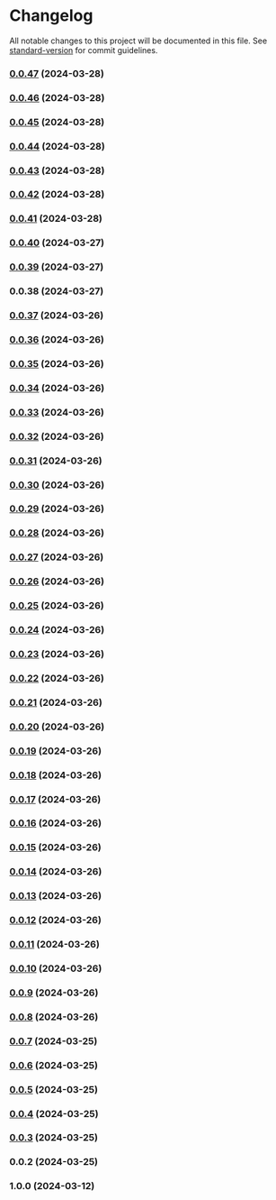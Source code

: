 # Changelog

All notable changes to this project will be documented in this file. See [standard-version](https://github.com/conventional-changelog/standard-version) for commit guidelines.

### [0.0.47](https://github.com/dzsdbsdxq/dz-ts-template/compare/v0.0.46...v0.0.47) (2024-03-28)

### [0.0.46](https://github.com/dzsdbsdxq/dz-ts-template/compare/v0.0.45...v0.0.46) (2024-03-28)

### [0.0.45](https://github.com/dzsdbsdxq/dz-ts-template/compare/v0.0.44...v0.0.45) (2024-03-28)

### [0.0.44](https://github.com/dzsdbsdxq/dz-ts-template/compare/v0.0.43...v0.0.44) (2024-03-28)

### [0.0.43](https://github.com/dzsdbsdxq/dz-ts-template/compare/v0.0.42...v0.0.43) (2024-03-28)

### [0.0.42](https://github.com/dzsdbsdxq/dz-ts-template/compare/v0.0.41...v0.0.42) (2024-03-28)

### [0.0.41](https://github.com/dzsdbsdxq/dz-ts-template/compare/v0.0.40...v0.0.41) (2024-03-28)

### [0.0.40](https://github.com/dzsdbsdxq/dz-ts-template/compare/v0.0.39...v0.0.40) (2024-03-27)

### [0.0.39](https://github.com/dzsdbsdxq/dz-ts-template/compare/v0.0.38...v0.0.39) (2024-03-27)

### 0.0.38 (2024-03-27)

### [0.0.37](https://github.com/dzsdbsdxq/dz-ts-template/compare/v0.0.36...v0.0.37) (2024-03-26)

### [0.0.36](https://github.com/dzsdbsdxq/dz-ts-template/compare/v0.0.35...v0.0.36) (2024-03-26)

### [0.0.35](https://github.com/dzsdbsdxq/dz-ts-template/compare/v0.0.34...v0.0.35) (2024-03-26)

### [0.0.34](https://github.com/dzsdbsdxq/dz-ts-template/compare/v0.0.33...v0.0.34) (2024-03-26)

### [0.0.33](https://github.com/dzsdbsdxq/dz-ts-template/compare/v0.0.32...v0.0.33) (2024-03-26)

### [0.0.32](https://github.com/dzsdbsdxq/dz-ts-template/compare/v0.0.31...v0.0.32) (2024-03-26)

### [0.0.31](https://github.com/dzsdbsdxq/dz-ts-template/compare/v0.0.30...v0.0.31) (2024-03-26)

### [0.0.30](https://github.com/dzsdbsdxq/dz-ts-template/compare/v0.0.29...v0.0.30) (2024-03-26)

### [0.0.29](https://github.com/dzsdbsdxq/dz-ts-template/compare/v0.0.28...v0.0.29) (2024-03-26)

### [0.0.28](https://github.com/dzsdbsdxq/dz-ts-template/compare/v0.0.27...v0.0.28) (2024-03-26)

### [0.0.27](https://github.com/dzsdbsdxq/dz-ts-template/compare/v0.0.26...v0.0.27) (2024-03-26)

### [0.0.26](https://github.com/dzsdbsdxq/dz-ts-template/compare/v0.0.25...v0.0.26) (2024-03-26)

### [0.0.25](https://github.com/dzsdbsdxq/dz-ts-template/compare/v0.0.24...v0.0.25) (2024-03-26)

### [0.0.24](https://github.com/dzsdbsdxq/dz-ts-template/compare/v0.0.23...v0.0.24) (2024-03-26)

### [0.0.23](https://github.com/dzsdbsdxq/dz-ts-template/compare/v0.0.22...v0.0.23) (2024-03-26)

### [0.0.22](https://github.com/dzsdbsdxq/dz-ts-template/compare/v0.0.21...v0.0.22) (2024-03-26)

### [0.0.21](https://github.com/dzsdbsdxq/dz-ts-template/compare/v0.0.20...v0.0.21) (2024-03-26)

### [0.0.20](https://github.com/dzsdbsdxq/dz-ts-template/compare/v0.0.19...v0.0.20) (2024-03-26)

### [0.0.19](https://github.com/dzsdbsdxq/dz-ts-template/compare/v0.0.18...v0.0.19) (2024-03-26)

### [0.0.18](https://github.com/dzsdbsdxq/dz-ts-template/compare/v0.0.17...v0.0.18) (2024-03-26)

### [0.0.17](https://github.com/dzsdbsdxq/dz-ts-template/compare/v0.0.16...v0.0.17) (2024-03-26)

### [0.0.16](https://github.com/dzsdbsdxq/dz-ts-template/compare/v0.0.15...v0.0.16) (2024-03-26)

### [0.0.15](https://github.com/dzsdbsdxq/dz-ts-template/compare/v0.0.14...v0.0.15) (2024-03-26)

### [0.0.14](https://github.com/dzsdbsdxq/dz-ts-template/compare/v0.0.13...v0.0.14) (2024-03-26)

### [0.0.13](https://github.com/dzsdbsdxq/dz-ts-template/compare/v0.0.12...v0.0.13) (2024-03-26)

### [0.0.12](https://github.com/dzsdbsdxq/dz-ts-template/compare/v0.0.11...v0.0.12) (2024-03-26)

### [0.0.11](https://github.com/dzsdbsdxq/dz-ts-template/compare/v0.0.10...v0.0.11) (2024-03-26)

### [0.0.10](https://github.com/dzsdbsdxq/dz-ts-template/compare/v0.0.9...v0.0.10) (2024-03-26)

### [0.0.9](https://github.com/dzsdbsdxq/dz-ts-template/compare/v0.0.8...v0.0.9) (2024-03-26)

### [0.0.8](https://github.com/dzsdbsdxq/dz-ts-template/compare/v0.0.7...v0.0.8) (2024-03-26)

### [0.0.7](https://github.com/dzsdbsdxq/dz-ts-template/compare/v0.0.6...v0.0.7) (2024-03-25)

### [0.0.6](https://github.com/dzsdbsdxq/dz-ts-template/compare/v0.0.5...v0.0.6) (2024-03-25)

### [0.0.5](https://github.com/dzsdbsdxq/dz-ts-template/compare/v0.0.4...v0.0.5) (2024-03-25)

### [0.0.4](https://github.com/dzsdbsdxq/dz-ts-template/compare/v0.0.3...v0.0.4) (2024-03-25)

### [0.0.3](https://github.com/dzsdbsdxq/dz-ts-template/compare/v0.0.2...v0.0.3) (2024-03-25)

### 0.0.2 (2024-03-25)

### 1.0.0 (2024-03-12)
